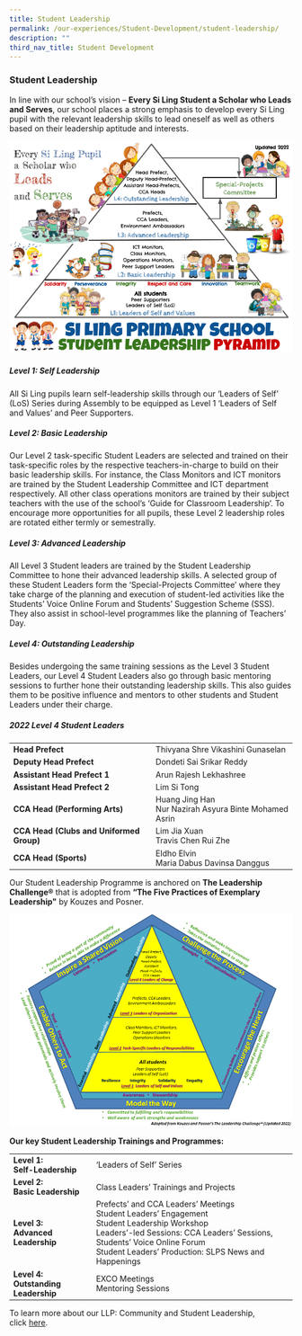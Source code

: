```yaml
---
title: Student Leadership
permalink: /our-experiences/Student-Development/student-leadership/
description: ""
third_nav_title: Student Development
---
```

### **Student Leadership**

In line with our school’s vision – **Every Si Ling Student a Scholar who Leads and Serves**, our school places a strong emphasis to develop every Si Ling pupil with the relevant leadership skills to lead oneself as well as others based on their leadership aptitude and interests.

![Student Leadership Pyramid](/images/Our%20Experiences/Student%20Development/sd2.png)

##### Level 1: Self Leadership

All Si Ling pupils learn self-leadership skills through our ‘Leaders of Self’ (LoS) Series during Assembly to be equipped as Level 1 ‘Leaders of Self and Values’ and Peer Supporters.

##### Level 2: Basic Leadership

Our Level 2 task-specific Student Leaders are selected and trained on their task-specific roles by the respective teachers-in-charge to build on their basic leadership skills. For instance, the Class Monitors and ICT monitors are trained by the Student Leadership Committee and ICT department respectively. All other class operations monitors are trained by their subject teachers with the use of the school’s ‘Guide for Classroom Leadership’. To encourage more opportunities for all pupils, these Level 2 leadership roles are rotated either termly or semestrally.

##### Level 3: Advanced Leadership

All Level 3 Student leaders are trained by the Student Leadership Committee to hone their advanced leadership skills. A selected group of these Student Leaders form the ‘Special-Projects Committee’ where they take charge of the planning and execution of student-led activities like the Students’ Voice Online Forum and Students’ Suggestion Scheme (SSS). They also assist in school-level programmes like the planning of Teachers’ Day.

##### Level 4: Outstanding Leadership

Besides undergoing the same training sessions as the Level 3 Student Leaders, our Level 4 Student Leaders also go through basic mentoring sessions to further hone their outstanding leadership skills. This also guides them to be positive influence and mentors to other students and Student Leaders under their charge.

##### 2022 Level 4 Student Leaders

|  |  |
|---|---|
| **Head Prefect** | Thivyana Shre Vikashini Gunaselan |
| **Deputy Head Prefect** | Dondeti Sai Srikar Reddy |
| **Assistant Head Prefect 1** | Arun Rajesh Lekhashree |
| **Assistant Head Prefect 2** | Lim Si Tong |
| **CCA Head (Performing Arts)** | Huang Jing Han<br>Nur Nazirah Asyura Binte Mohamed Asrin |
| **CCA Head (Clubs and Uniformed Group)** | Lim Jia Xuan<br>Travis Chen Rui Zhe |
| **CCA Head (Sports)** | Eldho Elvin<br>Maria Dabus Davinsa Danggus |

Our Student Leadership Programme is anchored on **The Leadership Challenge®** that is adopted from **“The Five Practices of Exemplary Leadership"** by Kouzes and Posner.

![The Leadership Challenge Model, adapted from The Five Practices of Exemplary Leadership](/images/Our%20Experiences/Student%20Development/sd3.png)

**Our key Student Leadership Trainings and Programmes:**

|  |  |
|---|---|
| **Level 1:<br>Self-Leadership** | ‘Leaders of Self’ Series |
| **Level 2:<br>Basic Leadership** | Class Leaders’ Trainings and Projects |
| **Level 3:<br>Advanced Leadership** | Prefects’ and CCA Leaders’ Meetings<br>Student Leaders’ Engagement<br>Student Leadership Workshop<br>Leaders’-led Sessions: CCA Leaders’ Sessions, Students’ Voice Online Forum<br>Student Leaders’ Production: SLPS News and Happenings |
| **Level 4:<br>Outstanding Leadership** | EXCO Meetings<br>Mentoring Sessions |

To learn more about our LLP: Community and Student Leadership, click [here](/signature-programmes/LLP/).